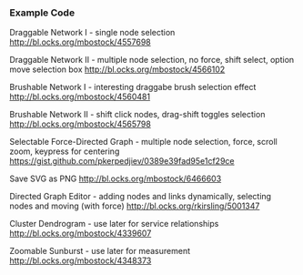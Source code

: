 ### Example Code

Draggable Network I - single node selection
http://bl.ocks.org/mbostock/4557698

Draggable Network II - multiple node selection, no force, shift select, option move selection box
http://bl.ocks.org/mbostock/4566102

Brushable Network I - interesting draggabe brush selection effect
http://bl.ocks.org/mbostock/4560481

Brushable Network II - shift click nodes, drag-shift toggles selection
http://bl.ocks.org/mbostock/4565798

Selectable Force-Directed Graph - multiple node selection, force, scroll zoom, keypress for centering
https://gist.github.com/pkerpedjiev/0389e39fad95e1cf29ce



Save SVG as PNG
http://bl.ocks.org/mbostock/6466603

Directed Graph Editor - adding nodes and links dynamically, selecting nodes and moving (with force)
http://bl.ocks.org/rkirsling/5001347




Cluster Dendrogram - use later for service relationships
http://bl.ocks.org/mbostock/4339607

Zoomable Sunburst - use later for measurement
http://bl.ocks.org/mbostock/4348373

